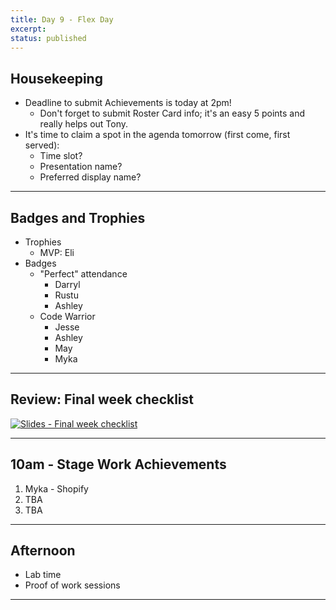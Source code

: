 ```yaml
---
title: Day 9 - Flex Day
excerpt: 
status: published
---
```


## Housekeeping
- Deadline to submit Achievements is today at 2pm!
    - Don't forget to submit Roster Card info; it's an easy 5 points and really helps out Tony.
- It's time to claim a spot in the agenda tomorrow (first come, first served):
    - Time slot?
    - Presentation name?
    - Preferred display name?

---

## Badges and Trophies
- Trophies
    - MVP: Eli
- Badges
    - "Perfect" attendance
        - Darryl
        - Rustu
        - Ashley
    - Code Warrior
        - Jesse
        - Ashley
        - May
        - Myka
        
---

## Review: Final week checklist
[![Slides - Final week checklist](/images/slides/final-week-checklist.png)](https://sait-wbdv.github.io/slides/f22/cpnt-265/finals-checklist.html)

---

## 10am - Stage Work Achievements
1. Myka - Shopify
2. TBA
3. TBA
---

## Afternoon
- Lab time
- Proof of work sessions

---